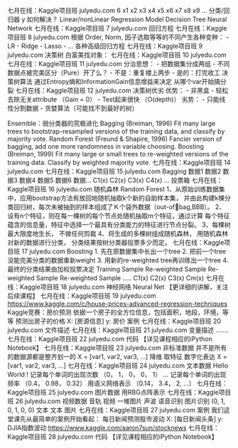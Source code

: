  七⽉在线：Kaggle项⽬班 julyedu.com 6 x1 x2 x3 x4 x5 x6 x7 x8 x9 … 分类/回归器 y 如何解决？ Linear/nonLinear Regression Model Decision Tree Neural Network 七⽉在线：Kaggle项⽬班 7 julyedu.com 回归⽅程 七⽉在线：Kaggle项⽬班 8 julyedu.com 根据 Order, Norm, 因⼦选取等等的不同产⽣各种变种： - LR - Ridge - Lasso - … 各种⾼级回归⽅程 七⽉在线：Kaggle项⽬班 9 julyedu.com 决策树 ⽩富美找对象： 七⽉在线：Kaggle项⽬班 10 julyedu.com 七⽉在线：Kaggle项⽬班 11 julyedu.com 分治思想： - 把数据集分成两组 - 不同数据点被完美区分（Pure）开了么？ - 不是：重复楼上两步 - 是的：打完收⼯ 决策树算法 通过Entropy熵和InformationGain信息增益来决定 从哪个var开始搞分裂 七⽉在线：Kaggle项⽬班 12 julyedu.com 决策树优劣 优势： - ⾮⿊盒 - 轻松去除⽆关attribute （Gain = 0） - Test起来很快 （O(depth)） 劣势： - 只能线性分割数据 - 贪婪算法（可能找不到最好的树）

Ensemble：弱分类器的究极进化 Bagging (Breiman, 1996) Fit many large trees to bootstrap-resampled versions of the training data, and classify by majority vote. Random Forest (Freund & Shapire, 1996) Fancier version of bagging, add one more randomness in variable choosing. Boosting (Breiman, 1999) Fit many large or small trees to re-weighted versions of the training data. Classify by weighted majority vote. 七⽉在线：Kaggle项⽬班 14 julyedu.com 七⽉在线：Kaggle项⽬班 15 julyedu.com Bagging 数据1 数据2 数据3 数据4 数据5 数据6 数据... C1(x) C2(x) C3(x) C4(x) … 投票箱 七⽉在线：Kaggle项⽬班 16 julyedu.com 随机森林 Random Forest 1、从原始训练数据集中，应⽤bootstrap⽅法有放回地随机抽取k个新的⾃助样本集， 并由此构建k棵分类回归树，每次未被抽到的样本组成了Ｋ个袋外数据（out-ofbag,BBB）。 2、设有n个特征，则在每⼀棵树的每个节点处随机抽取m个特征，通过计算 每个特征蕴含的信息量，特征中选择⼀个最具有分类能⼒的特征进⾏节点分裂。 3、每棵树最⼤限度地⽣长， 不做任何剪裁 4、将⽣成的多棵树组成随机森林， ⽤随机森林对新的数据进⾏分类， 分类结果按树分类器投票多少⽽定。 七⽉在线：Kaggle项⽬班 17 julyedu.com Boosting 1. 先在原数据集中长出⼀个tree 2. 把前⼀个tree没能完美分类的数据重新weight 3. ⽤新的re-weighted tree再训练出⼀个tree 4. 最终的分类结果由加权投票决定 Training Sample Re-weighted Sample Re-weighted Sample Re-weighted Sample ….. C1(x) C2(x) C3(x) Cm(x) 七⽉在线：Kaggle项⽬班 18 julyedu.com 神经⽹络 Neural Net 【更详细的讲解，关注后续课程】 七⽉在线：Kaggle项⽬班 19 julyedu.com https://www.kaggle.com/c/house-prices-advanced-regression-techniques Kaggle竞赛：房价预测 依据⼀个房⼦的全⽅位信息，包括⾯积，地段，环境，等等 预测出房⼦的价格 X: [房源信息] y: 房价 案例 七⽉在线：Kaggle项⽬班 20 julyedu.com ⽂件描述 七⽉在线：Kaggle项⽬班 21 julyedu.com 变量描述 ……. 七⽉在线：Kaggle项⽬班 22 julyedu.com 代码 【详⻅课程相应的iPython Notebook】 七⽉在线：Kaggle项⽬班 23 julyedu.com ⾮标准数据 并不是所有的数据源都是整⻬划⼀的 X = [var1, var2, var3, …] 降维 取特征 数字化表达 X = [var1, var2, var3, …] 七⽉在线：Kaggle项⽬班 24 julyedu.com ⽂本数据 Hello World ! 记录每个单词的出现次数 （0， 1， 0， 0， 1） … 记录每个单词的出现频率 （0.4， 0.98， 0.32） ⽤语义⽹络表示 （0.14， 3.4， 2, …） 七⽉在线：Kaggle项⽬班 25 julyedu.com 图⽚数据 ⽤RBG点阵表示 七⽉在线：Kaggle项⽬班 26 julyedu.com 视频数据 ⾳轨 视频 ⼀堆图⽚ 声波 语⾳识别 图⽚识别 (0, 1, 0, 1, 0, 0) ⽂本 ⽂本 图⽚ 七⽉在线：Kaggle项⽬班 27 julyedu.com 案例 我们这堂课先从最简单的案例开始看起： 每⽇新闻预测股市波动 X: [每⽇新闻头条] y: DJIA指数波动 https://www.kaggle.com/aaron7sun/stocknews 七⽉在线：Kaggle项⽬班 28 julyedu.com 代码 【详⻅课程相应的iPython Notebook】
